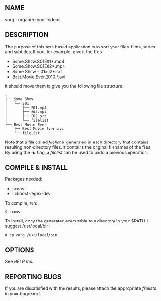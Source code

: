 ## NAME ##
vorg - organize your videos

## DESCRIPTION ##
The purpose of this text-based application is to sort your files: films, series and subtitles. If you, for example, give it the files
 - Some.Show.S01E01*.mp4
 - Some.Show.S01E02*.mp4
 - Some Show - 01x02*.srt
 - Best.Movie.Ever.2010.*.avi

it should move them to give you the following file structure:

	.
	├── Some Show
	│   └── S01
	│       ├── E01.mp4
	│       ├── E02.mp4
	│       ├── E02.srt
	│       └── filelist
	└── Best Movie Ever
		├── Best Movie Ever.avi
		└── filelist
Note that a file called *filelist* is generated in each directory that contains resulting non-directory files. It contains the original filenames of the files. By using the **-u** flag, a *filelist* can be used to undo a previous operation.

## COMPILE & INSTALL ##
Packages needed:

 - scons
 - libboost-regex-dev
	
To compile, run:

	$ scons

To install, copy the generated executable to a directory in your $PATH. I suggest /usr/local/bin:

	# cp vorg /usr/local/bin

## OPTIONS ##
See *HELP.md*.

## REPORTING BUGS ##
If you are dissatisfied with the results, please attach the appropriate *filelist*s in your bugreport.
